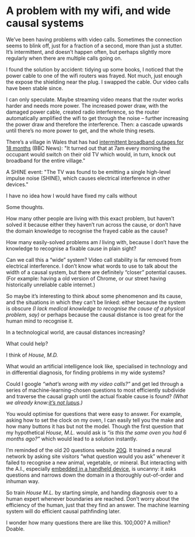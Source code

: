# A problem with my wifi, and wide causal systems

We’ve been having problems with video calls. Sometimes the connection seems to
blink off, just for a fraction of a second, more than just a stutter. It’s
intermittent, and doesn’t happen often, but perhaps slightly more regularly
when there are multiple calls going on.

I found the solution by accident: tidying up some books, I noticed that the
power cable to one of the wifi routers was frayed. Not much, just enough the
expose the shielding near the plug. I swapped the cable. Our video calls have
been stable since.

I can only speculate. Maybe streaming video means that the router works harder
and needs more power. The increased power draw, with the damaged power cable,
created radio interference, so the router automatically amplified the wifi to
get through the noise – further increasing the power draw and therefore the
interference. Then: a cascade upwards until there’s no more power to get, and
the whole thing resets.

There’s a village in Wales that has had [intermittent broadband outages for 18
months](https://www.bbc.co.uk/news/uk-wales-54239180) (BBC News): "It turned
out that at 7am every morning the occupant would switch on their old TV which
would, in turn, knock out broadband for the entire village."

A SHINE event: "The TV was found to be emitting a single high-level impulse
noise (SHINE), which causes electrical interference in other devices."

I have no idea how I would have fixed my calls without

Some thoughts.

How many other people are living with this exact problem, but haven’t solved
it because either they haven’t run across the cause, or don’t have the domain
knowledge to recognise the frayed cable as the cause?

How many easily-solved problems am _I_ living with, because I don’t have the
knowledge to recognise a fixable cause in plain sight?

Can we call this a “wide” system? Video call stability is far removed from
electrical interference. I don’t know what words to use to talk about the
width of a causal system, but there are definitely “closer” potential causes.
(For example: having a old version of Chrome, or our street having
historically unreliable cable internet.)

So maybe it’s interesting to think about some phenomenon and its cause, and
the situations in which they can’t be linked: either because the system is
obscure _(I lack medical knowledge to recognise the cause of a physical
problem, say)_ or perhaps because the causal distance is too great for the
human mind to recognise it.

In a technological world, are causal distances increasing?

What could help?

I think of _House, M.D._

What would an artificial intelligence look like, specialised in technology and
in differential diagnosis, for finding problems in my wide systems?

Could I google _“what’s wrong with my video calls?”_ and get led through a
series of machine-learning-chosen questions to most efficiently subdivide and
traverse the causal graph until the actual fixable cause is found? _(What we
already know:[it’s not lupus](https://knowyourmeme.com/memes/its-not-lupus).)_

You would optimise for questions that were easy to answer. For example, asking
how to set the clock on my oven, I can easily tell you the make and how many
buttons it has but not the model. Though the first question that my
hypothetical _House, M.L._ would ask is _“is this the same oven you had 6
months ago?”_ which would lead to a solution instantly.

I’m reminded of the old 20 questions website [20Q](http://20q.net). It trained
a neural network by asking site visitors “what question would you ask”
whenever it failed to recognise a new animal, vegetable, or mineral. But
interacting with the A.I., especially [embedded in a handheld
device](http://berglondon.com/talks/botworld/?slide=40), is uncanny: it asks
questions and narrows down the domain in a thoroughly out-of-order and inhuman
way.

So train _House M.L._ by starting simple, and handing diagnosis over to a
human expert whenever boundaries are reached. Don’t worry about the efficiency
of the human, just that they find an answer. The machine learning system will
do efficient causal pathfinding later.

I wonder how many questions there are like this. 100,000? A million? Doable.
